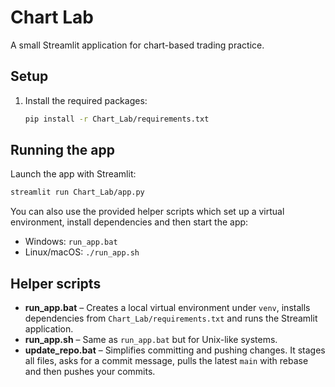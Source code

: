 # Chart Lab

A small Streamlit application for chart-based trading practice.

## Setup
1. Install the required packages:
   ```bash
   pip install -r Chart_Lab/requirements.txt
   ```

## Running the app
Launch the app with Streamlit:
```bash
streamlit run Chart_Lab/app.py
```
You can also use the provided helper scripts which set up a virtual
environment, install dependencies and then start the app:

- Windows: `run_app.bat`
- Linux/macOS: `./run_app.sh`

## Helper scripts
- **run_app.bat** – Creates a local virtual environment under `venv`, installs
  dependencies from `Chart_Lab/requirements.txt` and runs the Streamlit
  application.
- **run_app.sh** – Same as `run_app.bat` but for Unix-like systems.
- **update_repo.bat** – Simplifies committing and pushing changes. It stages all
  files, asks for a commit message, pulls the latest `main` with rebase and then
  pushes your commits.
